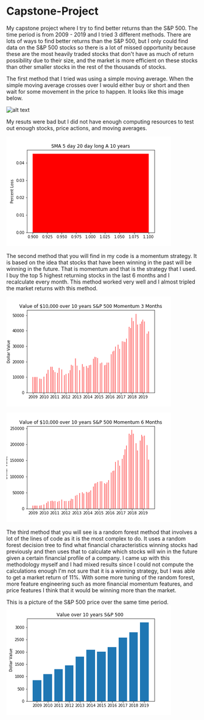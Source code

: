 # Capstone-Project
My capstone project where I try to find better returns than the S&P 500. The time period is from 2009 - 2019 and I tried 3 different methods. There are lots of ways to find better returns than the S&P 500, but I only could find data on the S&P 500 stocks so there is a lot of missed opportunity because these are the most heavily traded stocks that don't have as much of return possibility due to their size, and the market is more efficient on these stocks than other smaller stocks in the rest of the thousands of stocks. 



The first method that I tried was using a simple moving average. When the simple moving average crosses over I would either buy or short and then wait for some movement in the price to happen. It looks like this image below.


![alt text](https://encrypted-tbn0.gstatic.com/images?q=tbn:ANd9GcTt52vhuWETR35eaabpC5_eXXGxpE-jBTRV59C0uDAFwAL-96uQaw&s)

My resuts were bad but I did not have enough computing resources to test out enough stocks, price actions, and moving averages. 


![alt text](https://github.com/MikeDaBossss/Capstone-Project/blob/master/SMA.png)

The second method that you will find in my code is a momentum strategy. It is based on the idea that stocks that have been winning in the past will be winning in the future. That is momentum and that is the strategy that I used. I buy the top 5 highest returning stocks in the last 6 months and I recalculate every month. This method worked very well and I almost tripled the market returns with this method. 


![alt text](https://github.com/MikeDaBossss/Capstone-Project/blob/master/Momentum3Mo.png)



![alt text](https://github.com/MikeDaBossss/Capstone-Project/blob/master/Momentum6Mo.png)

The third method that you will see is a random forest method that involves a lot of the lines of code as it is the most complex to do. It uses a random forest decision tree to find what financial characteristics winning stocks had previously and then uses that to calculate which stocks will win in the future given a certain financial profile of a company. I came up with this methodology myself and I had mixed results since I could not compute the calculations enough I'm not sure that it is a winning strategy, but I was able to get a market return of 11%. With some more tuning of the random forest, more feature engineering such as more financial momentum features, and price features I think that it would be winning more than the market.

This is a picture of the S&P 500 price over the same time period.
![alt text](https://github.com/MikeDaBossss/Capstone-Project/blob/master/SP500.png)
